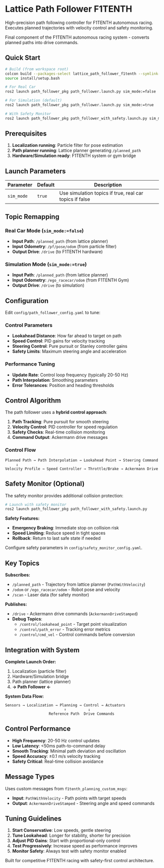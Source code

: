 # Lattice Path Follower F1TENTH

High-precision path following controller for F1TENTH autonomous racing. Executes planned trajectories with velocity control and safety monitoring.

Final component of the F1TENTH autonomous racing system - converts planned paths into drive commands.

## Quick Start

```bash
# Build (from workspace root)
colcon build --packages-select lattice_path_follower_f1tenth --symlink-install
source install/setup.bash

# For Real Car
ros2 launch path_follower_pkg path_follower.launch.py sim_mode:=false

# For Simulation (default)
ros2 launch path_follower_pkg path_follower.launch.py sim_mode:=true

# With Safety Monitor
ros2 launch path_follower_pkg path_follower_with_safety.launch.py sim_mode:=true
```

## Prerequisites

1. **Localization running**: Particle filter for pose estimation
2. **Path planner running**: Lattice planner generating `/planned_path` 
3. **Hardware/Simulation ready**: F1TENTH system or gym bridge

## Launch Parameters

| Parameter | Default | Description |
|-----------|---------|-------------|
| `sim_mode` | `true` | Use simulation topics if true, real car topics if false |

## Topic Remapping

### Real Car Mode (`sim_mode:=false`)
- **Input Path**: `/planned_path` (from lattice planner)
- **Input Odometry**: `/pf/pose/odom` (from particle filter)
- **Output Drive**: `/drive` (to F1TENTH hardware)

### Simulation Mode (`sim_mode:=true`)
- **Input Path**: `/planned_path` (from lattice planner)
- **Input Odometry**: `/ego_racecar/odom` (from F1TENTH Gym)
- **Output Drive**: `/drive` (to simulation)

## Configuration

Edit `config/path_follower_config.yaml` to tune:

### Control Parameters
- **Lookahead Distance**: How far ahead to target on path
- **Speed Control**: PID gains for velocity tracking
- **Steering Control**: Pure pursuit or Stanley controller gains
- **Safety Limits**: Maximum steering angle and acceleration

### Performance Tuning
- **Update Rate**: Control loop frequency (typically 20-50 Hz)
- **Path Interpolation**: Smoothing parameters
- **Error Tolerances**: Position and heading thresholds

## Control Algorithm

The path follower uses a **hybrid control approach**:

1. **Path Tracking**: Pure pursuit for smooth steering
2. **Velocity Control**: PID controller for speed regulation
3. **Safety Checks**: Real-time collision monitoring
4. **Command Output**: Ackermann drive messages

### Control Flow
```
Planned Path → Path Interpolation → Lookahead Point → Steering Command
     ↓                                                       ↓
Velocity Profile → Speed Controller → Throttle/Brake → Ackermann Drive
```

## Safety Monitor (Optional)

The safety monitor provides additional collision protection:

```bash
# Launch with safety monitor
ros2 launch path_follower_pkg path_follower_with_safety.launch.py
```

**Safety Features:**
- **Emergency Braking**: Immediate stop on collision risk
- **Speed Limiting**: Reduce speed in tight spaces
- **Rollback**: Return to last safe state if needed

Configure safety parameters in `config/safety_monitor_config.yaml`.

## Key Topics

**Subscribes:**
- `/planned_path` - Trajectory from lattice planner (`PathWithVelocity`)
- `/odom` or `/ego_racecar/odom` - Robot pose and velocity
- `/scan` - Laser data (for safety monitor)

**Publishes:**
- `/drive` - Ackermann drive commands (`AckermannDriveStamped`)
- **Debug Topics**:
  - `/control/lookahead_point` - Target point visualization
  - `/control/path_error` - Tracking error metrics
  - `/control/cmd_vel` - Control commands before conversion

## Integration with System

**Complete Launch Order:**
1. Localization (particle filter)
2. Hardware/Simulation bridge  
3. Path planner (lattice planner)
4. **→ Path Follower ←**

**System Data Flow:**
```
Sensors → Localization → Planning → Control → Actuators
                           ↑          ↓
                    Reference Path  Drive Commands
```

## Control Performance

- **High Frequency**: 20-50 Hz control updates
- **Low Latency**: <50ms path-to-command delay
- **Smooth Tracking**: Minimal path deviation and oscillation
- **Speed Accuracy**: ±0.1 m/s velocity tracking
- **Safety Critical**: Real-time collision avoidance

## Message Types

Uses custom messages from `f1tenth_planning_custom_msgs`:
- **Input**: `PathWithVelocity` - Path points with target speeds
- **Output**: `AckermannDriveStamped` - Steering angle and speed commands

## Tuning Guidelines

1. **Start Conservative**: Low speeds, gentle steering
2. **Tune Lookahead**: Longer for stability, shorter for precision  
3. **Adjust PID Gains**: Start with proportional-only control
4. **Test Progressively**: Increase speed as performance improves
5. **Monitor Safety**: Always test with safety monitor enabled

Built for competitive F1TENTH racing with safety-first control architecture.